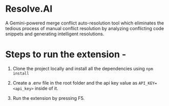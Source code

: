 # Resolve.AI

A Gemini-powered merge conflict auto-resolution tool which eliminates the tedious process of manual conflict resolution by analyzing conflicting code snippets and generating intelligent resolutions.

# Steps to run the extension - 

1. Clone the project locally and install all the dependencies using `npm install`

2. Create a .env file in the root folder and the api key value as `API_KEY=<api_key>` inside of it.

3. Run the extension by pressing F5.